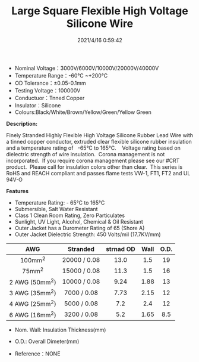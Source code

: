 ﻿---
layout: post 
title: Large Square Flexible High Voltage Silicone Wire
tags: FN90
categories: wire-cable
overview: 
part_number: 10-1000
thumb_img: 
small_img: static/202105/495-20210603.jpg
date: 2021/4/16 0:59:42
---


* Nominal Voltage：3000V/6000V/10000V/20000V/40000V
* Temperature Range：-60℃ ~+200℃ 
* OD Tolerance：±0.05-0.1mm 
* Testing Voltage：100000V
* Conductuor：Tnned Copper
* Insulator：Silicone
*  Colours:Black/White/Brown/Yellow/Green/Yellow Green
 
__Description:__

Finely Stranded Highly Flexible High Voltage Silicone Rubber Lead Wire with a tinned copper conductor, extruded clear  flexible silicone rubber insulation and a temperature rating of   -65°C to 165°C.    Voltage rating based on dielectric strength of wire insulation.  Corona management is not incorporated.  If you require corona management please see our #CRT product.  Please call for insulation colors other than clear.  This series is RoHS and REACH compliant and passes flame tests VW-1, FT1, FT2 and UL 94V-O

__Features__

* Temperature Rating: - 65°C to 165°C
* Submersible, Salt Water Resistant
* Class 1 Clean Room Rating, Zero Particulates
* Sunlight, UV Light, Alcohol, Chemical & Oil Resistant
* Outer Jacket has a Durometer Rating of 65 (Shore A)
* Outer Jacket Dielectric Strength: 450 Volts/mil (17.7KV/mm)

AWG | Stranded | strnad OD | Wall | O.D.
:-: | :-: | :-: | :-: | :-: 
100mm<sup>2</sup> | 20000 / 0.08 | 13.0 | 1.5 | 19
75mm<sup>2</sup> | 15000 / 0.08 | 11.3 | 1.5 | 16
2 AWG (50mm<sup>2</sup>) | 10000 / 0.08 | 9.24 | 1.88 | 13
3 AWG (35mm<sup>2</sup>) | 7000 / 0.08 | 7.73 | 2.15 | 12
4 AWG (25mm<sup>2</sup>) | 5000 / 0.08 | 7.2 | 2.4 | 12
6 AWG (16mm<sup>2</sup>) | 3200 / 0.08 | 5.2 | 1.65 | 8.5



* Nom. Wall: Insulation Thickness(mm)
* O.D.: Overall Dimeter(mm)

* Reference：NONE
